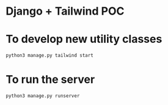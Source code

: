 # Django + Tailwind POC

# To develop new utility classes

`python3 manage.py tailwind start`

# To run the server

`python3 manage.py runserver`
